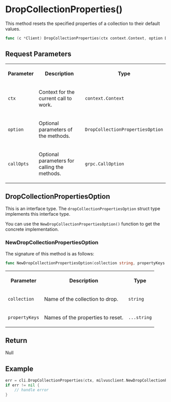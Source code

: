 # DropCollectionProperties()

This method resets the specified properties of a collection to their default values.

```go
func (c *Client) DropCollectionProperties(ctx context.Context, option DropCollectionPropertiesOption, callOptions ...grpc.CallOption) error
```

## Request Parameters

<table>
   <tr>
     <th><p>Parameter</p></th>
     <th><p>Description</p></th>
     <th><p>Type</p></th>
   </tr>
   <tr>
     <td><p><code>ctx</code></p></td>
     <td><p>Context for the current call to work.</p></td>
     <td><p><code>context.Context</code></p></td>
   </tr>
   <tr>
     <td><p><code>option</code></p></td>
     <td><p>Optional parameters of the methods.</p></td>
     <td><p><code>DropCollectionPropertiesOption</code></p></td>
   </tr>
   <tr>
     <td><p><code>callOpts</code></p></td>
     <td><p>Optional parameters for calling the methods.</p></td>
     <td><p><code>grpc.CallOption</code></p></td>
   </tr>
</table>

## DropCollectionPropertiesOption

This is an interface type. The `dropCollectionPropertiesOption` struct type implements this interface type. 

You can use the `NewDropCollectionPropertiesOption()` function to get the concrete implementation.

### NewDropCollectionPropertiesOption

The signature of this method is as follows:

```go
func NewDropCollectionPropertiesOption(collection string, propertyKeys ...string) *dropCollectionPropertiesOption
```

<table>
   <tr>
     <th><p>Parameter</p></th>
     <th><p>Description</p></th>
     <th><p>Type</p></th>
   </tr>
   <tr>
     <td><p><code>collection</code></p></td>
     <td><p>Name of the collection to drop.</p></td>
     <td><p><code>string</code></p></td>
   </tr>
   <tr>
     <td><p><code>propertyKeys</code></p></td>
     <td><p>Names of the properties to reset.</p></td>
     <td><p><code>...string</code></p></td>
   </tr>
</table>

## Return

Null

## Example

```go
err = cli.DropCollectionProperties(ctx, milvusclient.NewDropCollectionPropertiesOption("my_collection", common.CollectionTTLConfigKey))
if err != nil {
    // handle error
}
```

